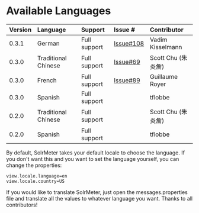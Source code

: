 # Available Languages #

| **Version** |	**Language** |	**Support** | **Issue #** |	**Contributor** |
|:------------|:-------------|:------------|:------------|:----------------|
|0.3.1        | German       | Full support | [Issue#108](https://code.google.com/p/solrmeter/issues/detail?id=#108) | Vadim Kisselmann |
|0.3.0        | Traditional Chinese | Full support | [Issue#69](https://code.google.com/p/solrmeter/issues/detail?id=#69) | Scott Chu (朱炎詹) |
| 0.3.0       | French       | Full support | [Issue#89](https://code.google.com/p/solrmeter/issues/detail?id=#89) | Guillaume Royer |
| 0.3.0       | Spanish      | Full support |             | tflobbe         |
| 0.2.0       | Traditional Chinese | Full support |             | Scott Chu (朱炎詹) |
| 0.2.0       | Spanish      | Full support |             | tflobbe         |

By default, SolrMeter takes your default locale to choose the language. If you don't want this and you want to set the language yourself, you can change the properties:

```
view.locale.language=en
view.locale.country=US
```

If you would like to translate SolrMeter, just open the messages.properties file and translate all the values to whatever language you want. Thanks to all contributors!